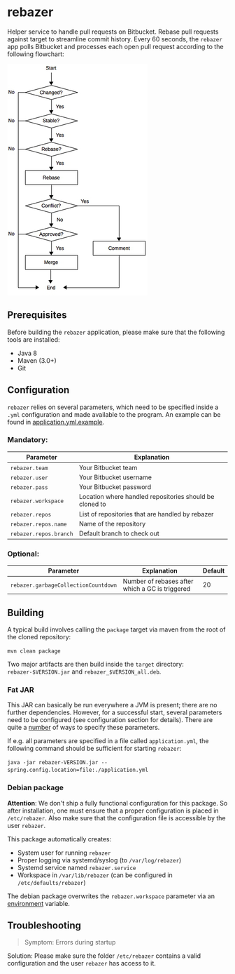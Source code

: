 # rebazer

Helper service to handle pull requests on Bitbucket. Rebase pull requests against target to streamline commit history. Every 60 seconds, the `rebazer` app polls Bitbucket and processes each open pull request according to the following flowchart:

![Image](src/doc/rebazer-flowchart.jpg)


## Prerequisites

Before building the `rebazer` application, please make sure that the following tools are installed:

* Java 8
* Maven (3.0+)
* Git


## Configuration

`rebazer` relies on several parameters, which need to be specified inside a `.yml` configuration and made available to the program. An example can be found in [application.yml.example](src/main/resources/application.yml.example).


### Mandatory:

| Parameter              | Explanation                                             |
|------------------------|---------------------------------------------------------|
| `rebazer.team`         | Your Bitbucket team                                     |
| `rebazer.user`         | Your Bitbucket username                                 |
| `rebazer.pass`         | Your Bitbucket password                                 |
| `rebazer.workspace`    | Location where handled repositories should be cloned to |
| `rebazer.repos`        | List of repositories that are handled by rebazer        |
| `rebazer.repos.name`   | Name of the repository                                  |
| `rebazer.repos.branch` | Default branch to check out                             |


### Optional:

| Parameter                            | Explanation                                     | Default |
|--------------------------------------|-------------------------------------------------|---------|
| `rebazer.garbageCollectionCountdown` | Number of rebases after which a GC is triggered | 20      |


## Building

A typical build involves calling the `package` target via maven from the root of the cloned repository:


`mvn clean package`

Two major artifacts are then build inside the `target` directory: `rebazer-$VERSION.jar` and `rebazer_$VERSION_all.deb`.


### Fat JAR

This JAR can basically be run everywhere a JVM is present; there are no further dependencies. However, for a successful start, several parameters need to be configured (see configuration section for details). There are quite a [number](https://docs.spring.io/spring-boot/docs/current/reference/html/boot-features-external-config.html#boot-features-external-config-command-line-args) of ways to specify these parameters.

If e.g. all parameters are specified in a file called `application.yml`, the following command should be sufficient for starting `rebazer`:

`java -jar rebazer-VERSION.jar --spring.config.location=file:./application.yml`


### Debian package

**Attention**: We don't ship a fully functional configuration for this package. So after installation, one must ensure that a proper configuration is placed in `/etc/rebazer`. Also make sure that the configuration file is accessible by the user `rebazer`.

This package automatically creates:

* System user for running `rebazer`
* Proper logging via systemd/syslog (to `/var/log/rebazer`)
* Systemd service named `rebazer.service`
* Workspace in `/var/lib/rebazer` (can be configured in `/etc/defaults/rebazer`)

The debian package overwrites the `rebazer.workspace` parameter via an [environment](src/deb/etc/default/rebazer) variable.


## Troubleshooting

>Symptom: Errors during startup

Solution: Please make sure the folder `/etc/rebazer` contains a valid configuration and the user `rebazer` has access to it.
